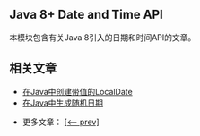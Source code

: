 ## Java 8+ Date and Time API

本模块包含有关Java 8引入的日期和时间API的文章。

## 相关文章

+ [在Java中创建带值的LocalDate](http://tu-yucheng.github.io/java-new/2023/06/09/java-creating-localdate-with-values.html)
+ [在Java中生成随机日期](http://tu-yucheng.github.io/java-new/2023/06/09/java-random-dates.html)

- 更多文章： [[<-- prev]](../java8-datetime-1/README.md)